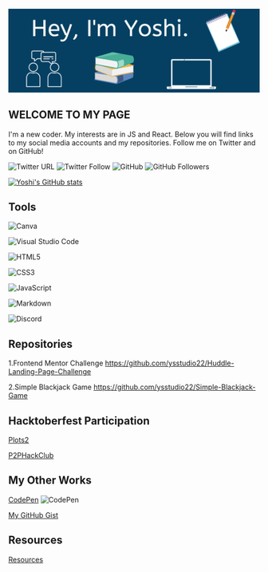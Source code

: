 ![Yoshi's GitHub Banner](./assets/Banner.png)

## WELCOME TO MY PAGE  

I'm a new coder.  My interests are in JS and React.  Below you will find links to my social media accounts and my repositories.  Follow me on Twitter and on GitHub!

![Twitter URL](https://img.shields.io/twitter/url?label=YoshiCode03&style=social&url=https%3A%2F%2Ftwitter.com%2FYoshiCode03)
![Twitter Follow](https://img.shields.io/twitter/follow/YoshiCode03?style=social)
![GitHub](https://img.shields.io/badge/github-%23121011.svg?style=plastic&logo=github&logoColor=white)
![GitHub Followers](https://img.shields.io/github/followers/ysstudio22?style=social)

[![Yoshi's GitHub stats](https://github-readme-stats.vercel.app/api?username=ysstudio22)](https://github.com/anuraghazra/github-readme-stats)

## Tools
![Canva](https://img.shields.io/badge/Canva-%2300C4CC.svg?style=plastic&logo=Canva&logoColor=white)

![Visual Studio Code](https://img.shields.io/badge/Visual%20Studio%20Code-0078d7.svg?style=plastic&logo=visual-studio-code&logoColor=white)

![HTML5](https://img.shields.io/badge/html5-%23E34F26.svg?style=plastic&logo=html5&logoColor=white)

![CSS3](https://img.shields.io/badge/css3-%231572B6.svg?style=plastic&logo=css3&logoColor=white)

![JavaScript](https://img.shields.io/badge/javascript-%23323330.svg?style=plastic&logo=javascript&logoColor=%23F7DF1E)

![Markdown](https://img.shields.io/badge/markdown-%23000000.svg?style=plastic&logo=markdown&logoColor=white)

![Discord](https://img.shields.io/badge/%3CServer%3E-%237289DA.svg?style=plastic&logo=discord&logoColor=white)

## Repositories

1.Frontend Mentor Challenge <https://github.com/ysstudio22/Huddle-Landing-Page-Challenge>

2.Simple Blackjack Game <https://github.com/ysstudio22/Simple-Blackjack-Game>

## Hacktoberfest Participation

[Plots2](https://github.com/ysstudio22/plots2)

[P2PHackClub](https://github.com/ysstudio22/website)

## My Other Works

[CodePen](https://codepen.io/ysstudio22) ![CodePen](https://img.shields.io/badge/Codepen-000000?style=for-the-badge&logo=codepen&logoColor=white)

[My GitHub Gist](https://gist.github.com/ysstudio22)

## Resources
[Resources](https://github.com/ysstudio22/Resources)
